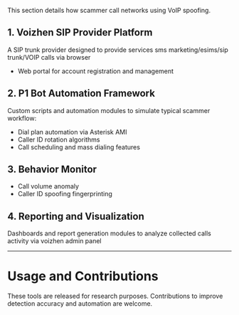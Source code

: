 This section details how scammer call networks using VoIP spoofing.

## 1. Voizhen SIP Provider Platform

A SIP trunk provider designed to provide services sms marketing/esims/sip trunk/VOIP calls via browser

- Web portal for account registration and management   

## 2. P1 Bot Automation Framework

Custom scripts and automation modules to simulate typical scammer workflow:

- Dial plan automation via Asterisk AMI  
- Caller ID rotation algorithms  
- Call scheduling and mass dialing features  

## 3. Behavior Monitor

- Call volume anomaly   
- Caller ID spoofing fingerprinting  

## 4. Reporting and Visualization

Dashboards and report generation modules to analyze collected calls activity via voizhen admin panel

---

# Usage and Contributions

These tools are released for research purposes. Contributions to improve detection accuracy and automation are welcome.
